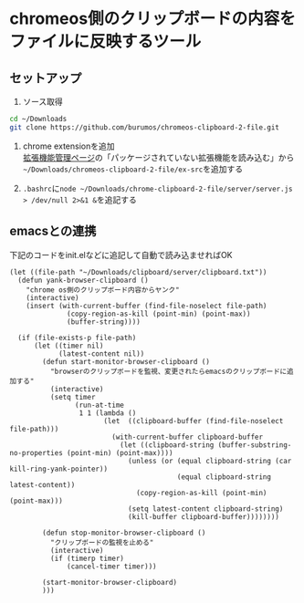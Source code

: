 # chromeos側のクリップボードの内容をファイルに反映するツール

## セットアップ
1. ソース取得
```bash
cd ~/Downloads
git clone https://github.com/burumos/chromeos-clipboard-2-file.git
```

1. chrome extensionを追加  
[拡張機能管理ページ](chrome://extensions)の「パッケージされていない拡張機能を読み込む」から`~/Downloads/chromeos-clipboard-2-file/ex-src`を追加する

1. `.bashrc`に`node ~/Downloads/chrome-clipboard-2-file/server/server.js > /dev/null 2>&1 &`を追記する


## emacsとの連携
下記のコードをinit.elなどに追記して自動で読み込ませればOK

```elisp
(let ((file-path "~/Downloads/clipboard/server/clipboard.txt"))
  (defun yank-browser-clipboard ()
    "chrome os側のクリップボード内容からヤンク"
    (interactive)
    (insert (with-current-buffer (find-file-noselect file-path)
              (copy-region-as-kill (point-min) (point-max))
              (buffer-string))))

  (if (file-exists-p file-path)
      (let ((timer nil)
            (latest-content nil))
        (defun start-monitor-browser-clipboard ()
          "browserのクリップボードを監視、変更されたらemacsのクリップボードに追加する"
          (interactive)
          (setq timer
                (run-at-time
                 1 1 (lambda ()
                       (let  ((clipboard-buffer (find-file-noselect file-path)))
                         (with-current-buffer clipboard-buffer
                           (let ((clipboard-string (buffer-substring-no-properties (point-min) (point-max))))
                             (unless (or (equal clipboard-string (car kill-ring-yank-pointer))
                                         (equal clipboard-string latest-content))
                               (copy-region-as-kill (point-min) (point-max)))
                             (setq latest-content clipboard-string)
                             (kill-buffer clipboard-buffer))))))))

        (defun stop-monitor-browser-clipboard ()
          "クリップボードの監視を止める"
          (interactive)
          (if (timerp timer)
              (cancel-timer timer)))

        (start-monitor-browser-clipboard)
        )))
```

